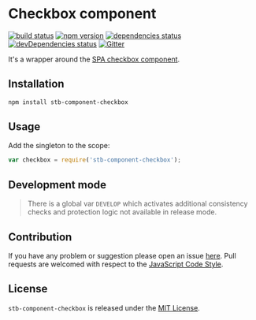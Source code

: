 Checkbox component
==================

[![build status](https://img.shields.io/travis/stbsdk/component-checkbox.svg?style=flat-square)](https://travis-ci.org/stbsdk/component-checkbox)
[![npm version](https://img.shields.io/npm/v/stb-component-checkbox.svg?style=flat-square)](https://www.npmjs.com/package/stb-component-checkbox)
[![dependencies status](https://img.shields.io/david/stbsdk/component-checkbox.svg?style=flat-square)](https://david-dm.org/stbsdk/component-checkbox)
[![devDependencies status](https://img.shields.io/david/dev/stbsdk/component-checkbox.svg?style=flat-square)](https://david-dm.org/stbsdk/component-checkbox?type=dev)
[![Gitter](https://img.shields.io/badge/gitter-join%20chat-blue.svg?style=flat-square)](https://gitter.im/DarkPark/stbsdk)


It's a wrapper around the [SPA checkbox component](https://github.com/spasdk/component-checkbox).


## Installation ##

```bash
npm install stb-component-checkbox
```


## Usage ##

Add the singleton to the scope:

```js
var checkbox = require('stb-component-checkbox');
```


## Development mode ##

> There is a global var `DEVELOP` which activates additional consistency checks and protection logic not available in release mode.


## Contribution ##

If you have any problem or suggestion please open an issue [here](https://github.com/stbsdk/component-checkbox/issues).
Pull requests are welcomed with respect to the [JavaScript Code Style](https://github.com/DarkPark/jscs).


## License ##

`stb-component-checkbox` is released under the [MIT License](license.md).
